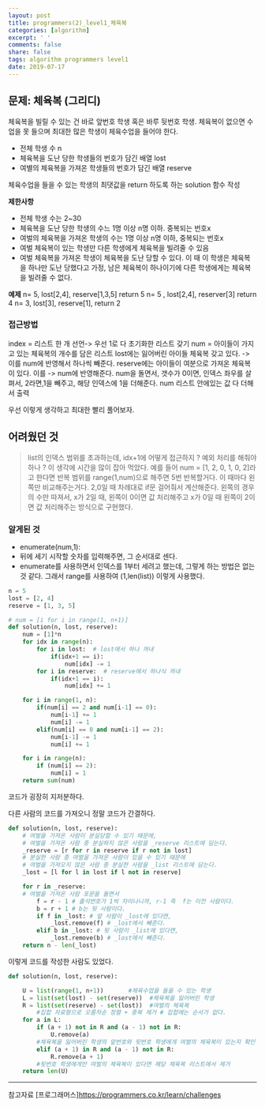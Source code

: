 ```yaml
---
layout: post
title: programmers(2)_level1_체육복
categories: [algorithm]
excerpt: ' '
comments: false
share: false
tags: algorithm programmers level1
date: 2019-07-17
---
```


## 문제: 체육복 (그리디)

체육복을 빌릴 수 있는 건 바로 앞번호 학생 혹은 바루 뒷번호 학생.
체육복이 없으면 수업을 못 들으며 최대한 많은 학생이 체육수업을 들어야 한다.

- 전체 학생 수 n
- 체육복을 도난 당한 학생들의 번호가 담긴 배열 lost
- 여별의 체육복을 가져온 학생들의 번호가 담긴 배열 reserve

체육수업을 들을 수 있는 학생의 최댓값을 return 하도록 하는 solution 함수 작성

**제한사항**

- 전체 학생 수는 2~30
- 체육복을 도난 당한 학생의 수느 1명 이상 n명 이하. 중복되는 번호x
- 여벌의 체육복을 가져온 학생의 수는 1명 이상 n명 이하, 중복되는 번호x
- 여벌 체육복이 있는 학생만 다른 학생에게 체육복을 빌려줄 수 있음
- 여벌 체육복을 가져온 학생이 체육복을 도난 당할 수 있다. 이 때 이 학생은 체육복을 하나만 도난 당했다고 가정, 남은 체육복이 하나이기에 다른 학생에게는 체육복을 빌려줄 수 없다.

**예제**
n= 5, lost[2,4], reserve[1,3,5] return 5
n= 5 , lost[2,4], reserver[3] return 4
n= 3, lost[3], reserve[1], return 2

### 접근방법

index = 리스트 한 개 선언-> 우선 1로 다 초기화한 리스트 갖기
num = 아이들이 가지고 있는 체육복의 개수를 담은 리스트
lost에는 잃어버린 아이들 체육복 갖고 있다. -> 이를 num에 반영해서 하나씩 빼준다.
reserve에는 아이들이 여분으로 가져온 체육복이 있다. 이를 -> num에 반영해준다.
num을 돌면서, 갯수가 0이면, 인덱스 좌우를 살펴서, 2라면,1을 빼주고, 해당 인덱스에 1을 더해준다.
num 리스트 안에있는 값 다 더해서 출력

우선 이렇게 생각하고 최대한 빨리 풀어보자.

## 어려웠던 것

> list의 인덱스 범위를 초과하는데, idx+1에 어떻게 접근하지 ? 예외 처리를 해줘야하나 ? 이 생각에 시간을 많이 잡아 먹았다.
> 예를 들어 num = [1, 2, 0, 1, 0, 2]라고 한다면
> 반복 범위를 range(1,num)으로 해주면 5번 반복할거다. 이 때마다 왼쪽만 비교해주는거다. 2,0일 때 차례대로 if문 걸어줘서 계산해준다.
> 왼쪽의 경우의 수만 따져서, x가 2일 때, 왼쪽이 0이면 값 처리해주고
> x가 0일 때 왼쪽이 2이면 값 처리해주는 방식으로 구현했다.

### 알게된 것

- enumerate(num,1):
- 뒤에 세기 시작할 숫자를 입력해주면, 그 순서대로 센다.
- enumerate를 사용하면서 인덱스를 1부터 세려고 했는데, 그렇게 하는 방법은 없는 것 같다. 그래서 range를 사용하여 (1,len(list)) 이렇게 사용했다.

```python
n = 5
lost = [2, 4]
reserve = [1, 3, 5]

# num = [i for i in range(1, n+1)]
def solution(n, lost, reserve):
    num = [1]*n
    for idx in range(n):
        for i in lost:  # lost에서 하나 꺼내
            if(idx+1 == i):
                num[idx] -= 1
        for i in reserve:  # reserve에서 하나식 꺼내
            if(idx+1 == i):
                num[idx] += 1

    for i in range(1, n):
        if(num[i] == 2 and num[i-1] == 0):
            num[i-1] += 1
            num[i] -= 1
        elif(num[i] == 0 and num[i-1] == 2):
            num[i-1] -= 1
            num[i] += 1

    for i in range(n):
        if (num[i] == 2):
            num[i] = 1
    return sum(num)

```

코드가 굉장히 지저분하다.

다른 사람의 코드를 가져오니 정말 코드가 간결하다.

```python
def solution(n, lost, reserve):
    # 여벌을 가져온 사람이 분실당할 수 있기 때문에,
    # 여벌을 가져온 사람 중 분실하지 않은 사람을 _reserve 리스트에 담는다.
    _reserve = [r for r in reserve if r not in lost]
    # 분실한 사람 중 여벌을 가져온 사람이 있을 수 있기 때문에
    # 여벌을 가져오지 않은 사람 중 분실한 사람을 _list 리스트에 담는다.
    _lost = [l for l in lost if l not in reserve]

    for r in _reserve:
    # 여벌을 가져온 사람 포문을 돌면서
        f = r - 1 # 출석번호가 1씩 차이나니까, r-1 즉  f는 이전 사람이다.
        b = r + 1 # b는 뒷 사람이다.
        if f in _lost: # 앞 사람이 _lost에 있다면,
            _lost.remove(f) # _lost에서 빼준다.
        elif b in _lost: # 뒷 사람이 _list에 있다면,
            _lost.remove(b) # _lost에서 빼준다.
    return n - len(_lost)
```

이렇게 코드를 작성한 사람도 있었다.

```python
def solution(n, lost, reserve):

    U = list(range(1, n+1))       #체육수업을 들을 수 있는 학생
    L = list(set(lost) - set(reserve))  #체육복을 잃어버린 학생
    R = list(set(reserve) - set(lost))  #여벌의 체육복
        #집합 자료형으로 오름차순 정렬 + 중복 제거 # 집합에는 순서가 없다.
    for a in L:
        if (a + 1) not in R and (a - 1) not in R:
            U.remove(a)
        #체육복을 잃어버린 학생의 앞번호와 뒷번호 학생에게 여벌의 체육복이 있는지 확인 없을시 체육수업에서 제외
        elif (a + 1) in R and (a - 1) not in R:
            R.remove(a + 1)
        #뒷번호 학생에게만 여벌의 체육복이 있다면 해당 체육복 리스트에서 제거
    return len(U)
```

---

참고자료
[프로그래머스]<https://programmers.co.kr/learn/challenges>

